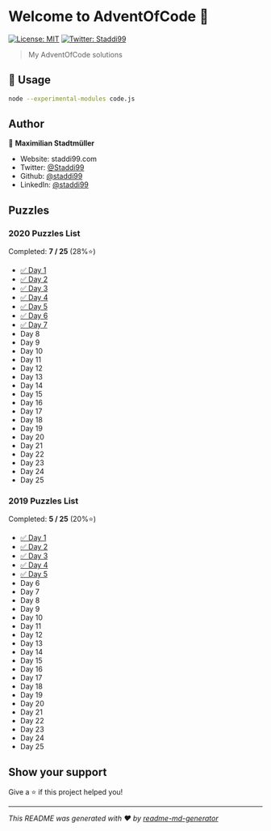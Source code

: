 # Welcome to AdventOfCode 👋
[![License: MIT](https://img.shields.io/badge/License-MIT-yellow.svg)](#)
[![Twitter: Staddi99](https://img.shields.io/twitter/follow/Staddi99.svg?style=social)](https://twitter.com/Staddi99)

> My AdventOfCode solutions

## 🚀 Usage

```sh
node --experimental-modules code.js
```

## Author

👤 **Maximilian Stadtmüller**

* Website: staddi99.com
* Twitter: [@Staddi99](https://twitter.com/Staddi99)
* Github: [@staddi99](https://github.com/staddi99)
* LinkedIn: [@staddi99](https://linkedin.com/in/staddi99)

## Puzzles

### 2020 Puzzles List

Completed: **7 / 25** (28%⭐️)

*  [✅ Day 1](2020/day_1/)
*  [✅ Day 2](2020/day_2/)
*  [✅ Day 3](2020/day_3/)
*  [✅ Day 4](2020/day_4/)
*  [✅ Day 5](2020/day_5/)
*  [✅ Day 6](2020/day_6/)
*  [✅ Day 7](2020/day_7/)
*  Day 8
*  Day 9
*  Day 10
*  Day 11
*  Day 12
*  Day 13
*  Day 14
*  Day 15
*  Day 16
*  Day 17
*  Day 18
*  Day 19
*  Day 20
*  Day 21
*  Day 22
*  Day 23
*  Day 24
*  Day 25

### 2019 Puzzles List

Completed: **5 / 25** (20%⭐️)

*  [✅ Day 1](2019/day_1/)
*  [✅ Day 2](2019/day_2/)
*  [✅ Day 3](2019/day_3/)
*  [✅ Day 4](2019/day_4/)
*  [✅ Day 5](2019/day_5/)
*  Day 6
*  Day 7
*  Day 8
*  Day 9
*  Day 10
*  Day 11
*  Day 12
*  Day 13
*  Day 14
*  Day 15
*  Day 16
*  Day 17
*  Day 18
*  Day 19
*  Day 20
*  Day 21
*  Day 22
*  Day 23
*  Day 24
*  Day 25

## Show your support

Give a ⭐️ if this project helped you!


***
_This README was generated with ❤️ by [readme-md-generator](https://github.com/kefranabg/readme-md-generator)_